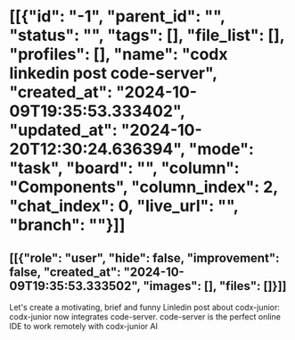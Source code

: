# [[{"id": "-1", "parent_id": "", "status": "", "tags": [], "file_list": [], "profiles": [], "name": "codx linkedin post code-server", "created_at": "2024-10-09T19:35:53.333402", "updated_at": "2024-10-20T12:30:24.636394", "mode": "task", "board": "", "column": "Components", "column_index": 2, "chat_index": 0, "live_url": "", "branch": ""}]]
## [[{"role": "user", "hide": false, "improvement": false, "created_at": "2024-10-09T19:35:53.333502", "images": [], "files": []}]]
Let's create a motivating, brief and funny Linledin post about codx-junior:
codx-junior now integrates code-server. code-server is the perfect online IDE to work remotely with codx-junior AI